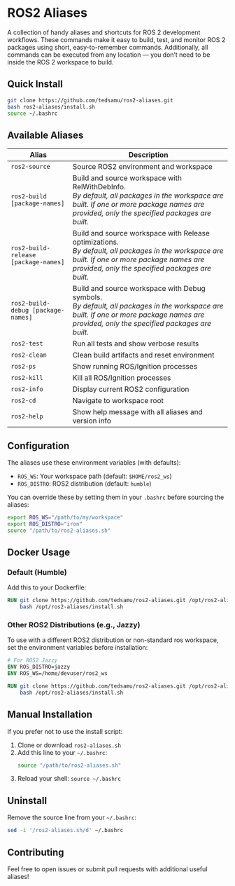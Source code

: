 # ROS2 Aliases

A collection of handy aliases and shortcuts for ROS 2 development workflows. These commands make it easy to 
build, test, and monitor ROS 2 packages using short, easy-to-remember commands. Additionally, all commands 
can be executed from any location — you don’t need to be inside the ROS 2 workspace to build.

## Quick Install

```bash
git clone https://github.com/tedsamu/ros2-aliases.git
bash ros2-aliases/install.sh
source ~/.bashrc
```

## Available Aliases

| Alias | Description |
|-------|-------------|
| `ros2-source` | Source ROS2 environment and workspace |
| `ros2-build [package-names]` | Build and source workspace with RelWithDebInfo.<br> _By default, all packages in the workspace are built. If one or more package names are provided, only the specified packages are built._ |
| `ros2-build-release [package-names]` | Build and source workspace with Release optimizations.<br> _By default, all packages in the workspace are built. If one or more package names are provided, only the specified packages are built._ |
| `ros2-build-debug [package-names]` | Build and source workspace with Debug symbols.<br> _By default, all packages in the workspace are built. If one or more package names are provided, only the specified packages are built._ |
| `ros2-test` | Run all tests and show verbose results |
| `ros2-clean` | Clean build artifacts and reset environment |
| `ros2-ps` | Show running ROS/Ignition processes |
| `ros2-kill` | Kill all ROS/Ignition processes |
| `ros2-info` | Display current ROS2 configuration |
| `ros2-cd` | Navigate to workspace root |
| `ros2-help` | Show help message with all aliases and version info |

## Configuration

The aliases use these environment variables (with defaults):

- `ROS_WS`: Your workspace path (default: `$HOME/ros2_ws`)
- `ROS_DISTRO`: ROS2 distribution (default: `humble`)

You can override these by setting them in your `.bashrc` before sourcing the aliases:

```bash
export ROS_WS="/path/to/my/workspace"
export ROS_DISTRO="iron"
source "/path/to/ros2-aliases.sh"
```

## Docker Usage

### Default (Humble)

Add this to your Dockerfile:

```dockerfile
RUN git clone https://github.com/tedsamu/ros2-aliases.git /opt/ros2-aliases && \
    bash /opt/ros2-aliases/install.sh
```

### Other ROS2 Distributions (e.g., Jazzy)

To use with a different ROS2 distribution or non-standard ros workspace, set the environment variables before installation:

```dockerfile
# For ROS2 Jazzy
ENV ROS_DISTRO=jazzy
ENV ROS_WS=/home/devuser/ros2_ws

RUN git clone https://github.com/tedsamu/ros2-aliases.git /opt/ros2-aliases && \
    bash /opt/ros2-aliases/install.sh
```

## Manual Installation

If you prefer not to use the install script:

1. Clone or download `ros2-aliases.sh`
2. Add this line to your `~/.bashrc`:
   ```bash
   source "/path/to/ros2-aliases.sh"
   ```
3. Reload your shell: `source ~/.bashrc`

## Uninstall

Remove the source line from your `~/.bashrc`:
```bash
sed -i '/ros2-aliases.sh/d' ~/.bashrc
```

## Contributing

Feel free to open issues or submit pull requests with additional useful aliases!
